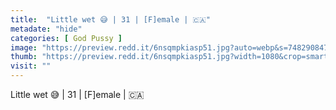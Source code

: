 ```yaml
---
title:  "Little wet 😅 | 31 | [F]emale | 🇨🇦"
metadate: "hide"
categories: [ God Pussy ]
image: "https://preview.redd.it/6nsqmpkiasp51.jpg?auto=webp&s=748290847a2015bfe87ced1fbb90c9b939ff2e41"
thumb: "https://preview.redd.it/6nsqmpkiasp51.jpg?width=1080&crop=smart&auto=webp&s=2265b57c5dcd5a5c2488fa7aa3e5f321a6cda9c3"
visit: ""
---
```

Little wet 😅 | 31 | [F]emale | 🇨🇦
